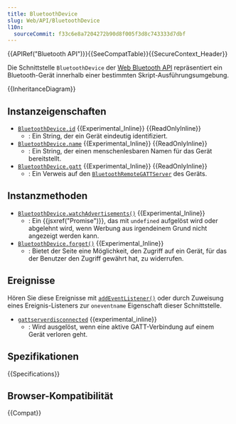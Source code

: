 ```yaml
---
title: BluetoothDevice
slug: Web/API/BluetoothDevice
l10n:
  sourceCommit: f33c6e8a7204272b90d8f005f3d8c743333d7dbf
---
```


{{APIRef("Bluetooth API")}}{{SeeCompatTable}}{{SecureContext_Header}}

Die Schnittstelle `BluetoothDevice` der [Web Bluetooth API](/de/docs/Web/API/Web_Bluetooth_API) repräsentiert ein Bluetooth-Gerät innerhalb einer bestimmten Skript-Ausführungsumgebung.

{{InheritanceDiagram}}

## Instanzeigenschaften

- [`BluetoothDevice.id`](/de/docs/Web/API/BluetoothDevice/id) {{Experimental_Inline}} {{ReadOnlyInline}}
  - : Ein String, der ein Gerät eindeutig identifiziert.
- [`BluetoothDevice.name`](/de/docs/Web/API/BluetoothDevice/name) {{Experimental_Inline}} {{ReadOnlyInline}}
  - : Ein String, der einen menschenlesbaren Namen für das Gerät bereitstellt.
- [`BluetoothDevice.gatt`](/de/docs/Web/API/BluetoothDevice/gatt) {{Experimental_Inline}} {{ReadOnlyInline}}
  - : Ein Verweis auf den [`BluetoothRemoteGATTServer`](/de/docs/Web/API/BluetoothRemoteGATTServer) des Geräts.

## Instanzmethoden

- [`BluetoothDevice.watchAdvertisements()`](/de/docs/Web/API/BluetoothDevice/watchAdvertisements) {{Experimental_Inline}}
  - : Ein {{jsxref("Promise")}}, das mit `undefined` aufgelöst wird oder abgelehnt wird, wenn Werbung aus irgendeinem Grund nicht angezeigt werden kann.
- [`BluetoothDevice.forget()`](/de/docs/Web/API/BluetoothDevice/forget) {{Experimental_Inline}}
  - : Bietet der Seite eine Möglichkeit, den Zugriff auf ein Gerät, für das der Benutzer den Zugriff gewährt hat, zu widerrufen.

## Ereignisse

Hören Sie diese Ereignisse mit [`addEventListener()`](/de/docs/Web/API/EventTarget/addEventListener) oder durch Zuweisung eines Ereignis-Listeners zur `oneventname` Eigenschaft dieser Schnittstelle.

- [`gattserverdisconnected`](/de/docs/Web/API/BluetoothDevice/gattserverdisconnected_event) {{experimental_inline}}
  - : Wird ausgelöst, wenn eine aktive GATT-Verbindung auf einem Gerät verloren geht.

## Spezifikationen

{{Specifications}}

## Browser-Kompatibilität

{{Compat}}
